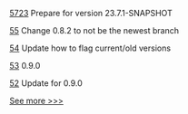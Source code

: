 
[5723](https://github.com/hyperledger/besu/pull/5723) Prepare for version 23.7.1-SNAPSHOT

[55](https://github.com/hyperledger/aries-acapy-docs/pull/55) Change 0.8.2 to not be the newest branch

[54](https://github.com/hyperledger/aries-acapy-docs/pull/54) Update how to flag current/old versions

[53](https://github.com/hyperledger/aries-acapy-docs/pull/53) 0.9.0

[52](https://github.com/hyperledger/aries-acapy-docs/pull/52) Update for 0.9.0


[See more >>>](https://start-here.hyperledger.org/pull-requests)
